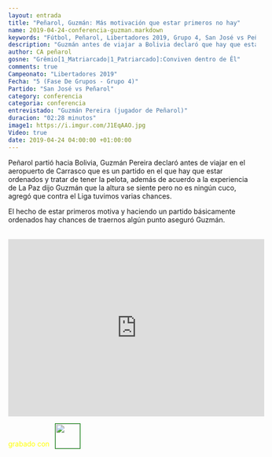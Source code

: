 ```yaml
---
layout: entrada
title: "Peñarol, Guzmán: Más motivación que estar primeros no hay"
name: 2019-04-24-conferencia-guzman.markdown
keywords: "Fútbol, Peñarol, Libertadores 2019, Grupo 4, San José vs Peñarol, Conferencia, Guzmán Pereira, Video"
description: "Guzmán antes de viajar a Bolivia declaró que hay que estar ordenados y tener la pelota, el hecho de estar primeros motiva y según él hay chances de sacar puntos"
author: CA peñarol
gosne: "Grêmio[1_Matriarcado|1_Patriarcado]:Conviven dentro de Êl"
comments: true
Campeonato: "Libertadores 2019"
Fecha: "5 (Fase De Grupos - Grupo 4)"
Partido: "San José vs Peñarol"
category: conferencia
categoria: conferencia
entrevistado: "Guzmán Pereira (jugador de Peñarol)"
duracion: "02:28 minutos"
image1: https://i.imgur.com/J1EqAAO.jpg
Video: true
date: 2019-04-24 04:00:00 +01:00:00
---
```

<!---
Campeonato: <span>{{ page.Campeonato }}</span><br>
Fecha: <span>{{ page.Fecha }}</span><br>
Encuentro: <span>{{ page.Partido }}</span><br>-->

Peñarol partió hacia Bolivia, Guzmán Pereira declaró antes de viajar en el aeropuerto de Carrasco que es un partido en el que hay que estar ordenados y tratar de tener la pelota, además de acuerdo a la experiencia de La Paz dijo Guzmán
que la altura se siente pero no es ningún cuco, agregó que contra el Liga tuvimos varias chances.

El hecho de estar primeros motiva y haciendo un partido básicamente ordenados hay chances de traernos algún punto aseguró Guzmán.

<br>

<iframe width="521" height="360" src="https://www.youtube.com/embed/AtnFK6ANSXg" frameborder="0" allow="accelerometer; autoplay; encrypted-media; gyroscope; picture-in-picture" allowfullscreen></iframe>

<span style="color:yellow;">grabado con</span> <a href="http://ffmpeg.org"><img src="{{ site.url }}/images/ffmpeg.png" width="50px" style="border:1px solid green;vertical-align: sub;margin-left:7px;"></a>
